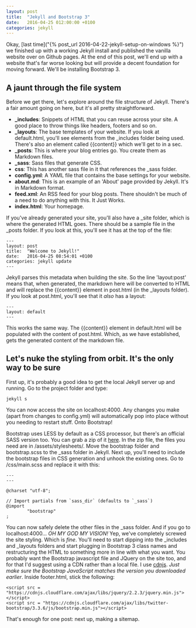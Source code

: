 ```yaml
---
layout: post
title:  "Jekyll and Bootstrap 3"
date:   2016-04-25 012:00:00 +0100
categories: jekyll
---
```


Okay, [last time]("{% post_url 2016-04-22-jekyll-setup-on-windows %}") we finished up with a working Jekyll install and published the vanilla website over on Github pages. At the end of this post, we'll end up with a website that's far worse looking but will provide a decent foundation for moving forward. We'll be installing Bootstrap 3.

## A jaunt through the file system

Before we get there, let's explore around the file structure of Jekyll. There's a fair amount going on here, but it's all pretty straightforward.

* **_includes**: Snippets of HTML that you can reuse across your site. A good place to throw things like headers, footers and so on.
* **_layouts**: The base templates of your website. If you look at default.html, you'll see elements from the \_includes folder being used. There's also an element called \{\{content\}\} which we'll get to in a sec.
* **_posts**: This is where your blog entries go. You create them as Markdown files.
* **_sass**: Sass files that generate CSS.
* **css**: This has another sass file in it that references the \_sass folder.
* **config.yml**: A YAML file that contains the base settings for your website.
* **about.md**: This is an example of an 'About' page provided by Jekyll. It's in Markdown format.
* **feed.xml**: An RSS feed for your blog posts. There shouldn't be much of a need to do anything with this. It Just Works.
* **index.html**: Your homepage.

If you've already generated your site, you'll also have a \_site folder, which is where the generated HTML goes. There should be a sample file in the \_posts folder. If you look at this, you'll see it has at the top of the file:

```
---
layout: post
title:  "Welcome to Jekyll!"
date:   2016-04-25 08:54:01 +0100
categories: jekyll update
---
```
Jekyll parses this metadata when building the site. So the line 'layout:post' means that, when generated, the markdown here will be converted to HTML and will replace the \{\{content\}\} element in post.html (in the \_layouts folder). If you look at post.html, you'll see that it *also* has a layout:

```
---
layout: default
---
```
This works the same way. The \{\{content\}\} element in default.html will be populated with the content of post.html. Which, as we have established, gets the generated content of the markdown file.

## Let's nuke the styling from orbit. It's the only way to be sure

First up, it's probably a good idea to get the local Jekyll server up and running. Go to the project folder and type:

```
jekyll s
```

You can now access the site on localhost:4000. Any changes you make (apart from changes to config.yml) will automatically pop into place without you needing to restart stuff. Onto Bootstrap!

Bootstrap uses LESS by default as a CSS processor, but there's an official SASS version too. You can grab a zip of it [here](https://github.com/twbs/bootstrap-sass). In the zip file, the files you need are in /assets/stylesheets/. Move the bootstrap folder and bootstrap.scss to the \_sass folder in Jekyll. Next up, you'll need to include the bootstrap files in CSS generation and unhook the existing ones. Go to /css/main.scss and replace it with this:

```
---
---

@charset "utf-8";

// Import partials from `sass_dir` (defaults to `_sass`)
@import
        "bootstrap"
;
```

You can now safely delete the other files in the  \_sass folder. And if you go to localhost:4000... *OH MY GOD MY VISION!* Yep, we've completely screwed the site styling. Which is *fine*. You'll need to start dipping into the \_includes and \_layouts folders and start plugging in Bootstrap 3 class names and restructuring the HTML to something more in line with what you want. You probably want the Bootstrap javascript file and JQuery on the site too, and for that I'd suggest using a CDN rather than a local file.  I use [cdnjs](https://cdnjs.com/). *Just make sure the Bootstrap JavaScript matches the version you downloaded earlier*. Inside footer.html, stick the following:

```
<script src = "https://cdnjs.cloudflare.com/ajax/libs/jquery/2.2.3/jquery.min.js"></script>
<script src = "https://cdnjs.cloudflare.com/ajax/libs/twitter-bootstrap/3.3.6/js/bootstrap.min.js"></script>
```

That's enough for one post: next up, making a sitemap.
